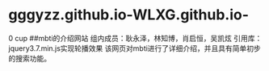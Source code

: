 # gggyzz.github.io-WLXG.github.io-
0 cup
##mbti的介绍网站
组内成员：耿永泽，林知博，肖启恒，吴凯炫
引用库：jquery3.7.min.js实现轮播效果
该网页对mbti进行了详细介绍，并且具有简单初步的搜索功能。

